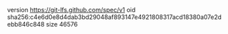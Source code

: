 version https://git-lfs.github.com/spec/v1
oid sha256:c4e6d0e8d4dab3bd29048af893147e4921808317acd18380a07e2debb846c848
size 46576
